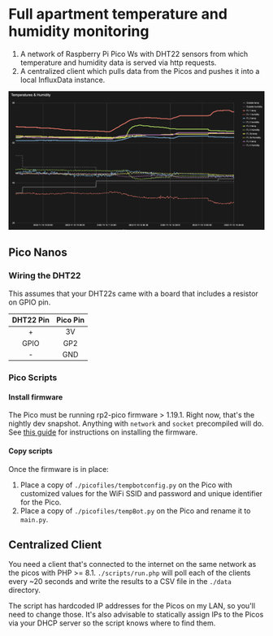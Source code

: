 # Full apartment temperature and humidity monitoring
1. A network of Raspberry Pi Pico Ws with DHT22 sensors from which temperature and humidity data is served via http requests.
2. A centralized client which pulls data from the Picos and pushes it into a local InfluxData instance.

![Example Chart](images/example-graph.png "Example Chart")

## Pico Nanos
### Wiring the DHT22
This assumes that your DHT22s came with a board that includes a resistor on GPIO pin.

| DHT22 Pin | Pico Pin |
|:---:|:---:|
| + | 3V |
| GPIO | GP2 |
| - | GND |

### Pico Scripts
#### Install firmware
The Pico must be running rp2-pico firmware > 1.19.1. Right now, that's the nightly dev snapshot. Anything with `network`
and `socket` precompiled will do. See [this guide](https://projects.raspberrypi.org/en/projects/getting-started-with-the-pico/3) for instructions on installing the firmware.

#### Copy scripts
Once the firmware is in place:
1. Place a copy of `./picofiles/tempbotconfig.py` on the Pico with customized values for the WiFi SSID and password and unique identifier for the Pico.
2. Place a copy of `./picofiles/tempBot.py` on the Pico and rename it to `main.py`.

## Centralized Client
You need a client that's connected to the internet on the same network as the picos with PHP >= 8.1. `./scripts/run.php`
will poll each of the clients every ~20 seconds and write the results to a CSV file in the `./data` directory.

The script has hardcoded IP addresses for the Picos on my LAN, so you'll need to change those. It's also advisable to
statically assign IPs to the Picos via your DHCP server so the script knows where to find them.
